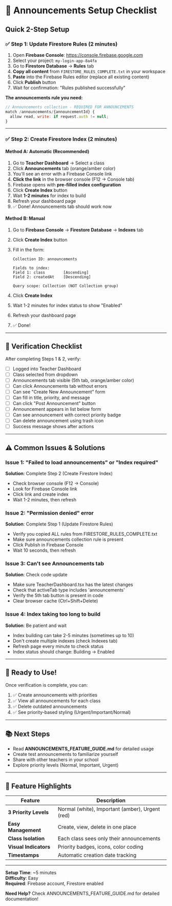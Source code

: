 # 📢 Announcements Setup Checklist

## Quick 2-Step Setup

### ✅ Step 1: Update Firestore Rules (2 minutes)

1. Open **Firebase Console**: https://console.firebase.google.com
2. Select your project: `my-login-app-8a4fa`
3. Go to **Firestore Database** → **Rules** tab
4. **Copy all content** from `FIRESTORE_RULES_COMPLETE.txt` in your workspace
5. **Paste** into the Firebase Rules editor (replace all existing content)
6. Click **Publish** button
7. Wait for confirmation: "Rules published successfully"

**The announcements rule you need:**
```javascript
// Announcements collection - REQUIRED FOR ANNOUNCEMENTS
match /announcements/{announcementId} {
  allow read, write: if request.auth != null;
}
```

---

### ✅ Step 2: Create Firestore Index (2 minutes)

#### Method A: Automatic (Recommended)
1. Go to **Teacher Dashboard** → Select a class
2. Click **Announcements** tab (orange/amber color)
3. You'll see an error with a Firebase Console link
4. **Click the link** in the browser console (F12 → Console tab)
5. Firebase opens with **pre-filled index configuration**
6. Click **Create Index** button
7. Wait **1-2 minutes** for index to build
8. Refresh your dashboard page
9. ✅ Done! Announcements tab should work now

#### Method B: Manual
1. Go to **Firebase Console** → **Firestore Database** → **Indexes** tab
2. Click **Create Index** button
3. Fill in the form:

   ```
   Collection ID: announcements
   
   Fields to index:
   Field 1: class        [Ascending]
   Field 2: createdAt    [Descending]
   
   Query scope: Collection (NOT Collection group)
   ```

4. Click **Create Index**
5. Wait 1-2 minutes for index status to show "Enabled"
6. Refresh your dashboard page
7. ✅ Done!

---

## 🧪 Verification Checklist

After completing Steps 1 & 2, verify:

- [ ] Logged into Teacher Dashboard
- [ ] Class selected from dropdown
- [ ] Announcements tab visible (5th tab, orange/amber color)
- [ ] Can click Announcements tab without errors
- [ ] Can see "Create New Announcement" form
- [ ] Can fill in title, priority, and message
- [ ] Can click "Post Announcement" button
- [ ] Announcement appears in list below form
- [ ] Can see announcement with correct priority badge
- [ ] Can delete announcement using trash icon
- [ ] Success message shows after actions

---

## ⚠️ Common Issues & Solutions

### Issue 1: "Failed to load announcements" or "Index required"
**Solution**: Complete Step 2 (Create Firestore Index)
- Check browser console (F12 → Console)
- Look for Firebase Console link
- Click link and create index
- Wait 1-2 minutes, then refresh

### Issue 2: "Permission denied" error
**Solution**: Complete Step 1 (Update Firestore Rules)
- Verify you copied ALL rules from FIRESTORE_RULES_COMPLETE.txt
- Make sure announcements collection rule is present
- Click Publish in Firebase Console
- Wait 10 seconds, then refresh

### Issue 3: Can't see Announcements tab
**Solution**: Check code update
- Make sure TeacherDashboard.tsx has the latest changes
- Check that activeTab type includes 'announcements'
- Verify the 5th tab button is present in code
- Clear browser cache (Ctrl+Shift+Delete)

### Issue 4: Index taking too long to build
**Solution**: Be patient and wait
- Index building can take 2-5 minutes (sometimes up to 10)
- Don't create multiple indexes (check Indexes tab)
- Refresh page every minute to check status
- Index status should change: Building → Enabled

---

## 🚀 Ready to Use!

Once verification is complete, you can:
1. ✅ Create announcements with priorities
2. ✅ View all announcements for each class
3. ✅ Delete outdated announcements
4. ✅ See priority-based styling (Urgent/Important/Normal)

---

## 📚 Next Steps

- Read **ANNOUNCEMENTS_FEATURE_GUIDE.md** for detailed usage
- Create test announcements to familiarize yourself
- Share with other teachers in your school
- Explore priority levels (Normal, Important, Urgent)

---

## 🎯 Feature Highlights

| Feature | Description |
|---------|-------------|
| **3 Priority Levels** | Normal (white), Important (amber), Urgent (red) |
| **Easy Management** | Create, view, delete in one place |
| **Class Isolation** | Each class sees only their announcements |
| **Visual Indicators** | Priority badges, icons, color coding |
| **Timestamps** | Automatic creation date tracking |

---

**Setup Time**: ~5 minutes  
**Difficulty**: Easy  
**Required**: Firebase account, Firestore enabled

**Need Help?** Check ANNOUNCEMENTS_FEATURE_GUIDE.md for detailed documentation!
